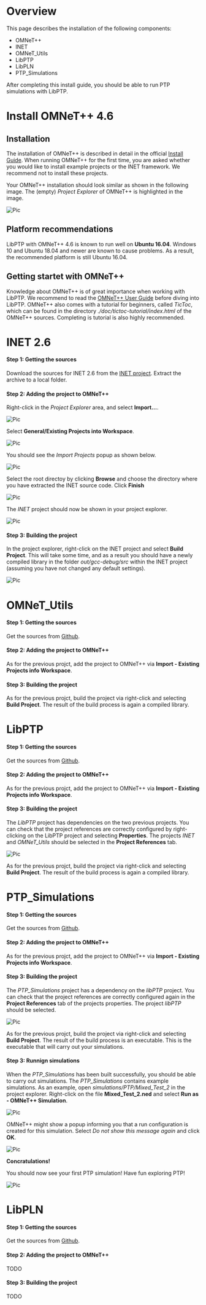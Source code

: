 
# Overview

This page describes the installation of the following components:

* OMNeT++
* INET
* OMNeT_Utils
* LibPTP
* LibPLN
* PTP_Simulations

After completing this install guide, you should be able to run PTP simulations with LibPTP.



# Install OMNeT++ 4.6

## Installation

The installation of OMNeT++ is described in detail in the official [Install Guide](https://doc.omnetpp.org/omnetpp4/InstallGuide.pdf).
When running OMNeT++ for the first time, you are asked whether you would like to install example projects or the INET framework.
We recommend not to install these projects.

Your OMNeT++ installation should look similar as shown in the following image.
The (empty) *Project Explorer* of OMNeT++ is highlighted in the image.

![Pic](img/install/omnet.png)

## Platform recommendations

LibPTP with OMNeT++ 4.6 is known to run well on **Ubuntu 16.04**.
Windows 10 and Ubuntu 18.04 and newer are known to cause problems.
As a result, the recommended platform is still Ubuntu 16.04.

## Getting startet with OMNeT++
Knowledge about OMNeT++ is of great importance when working with LibPTP.
We recommend to read the [OMNeT++ User Guide](https://doc.omnetpp.org/omnetpp4/UserGuide.pdf) before diving into LibPTP.
OMNeT++ also comes with a tutorial for beginners, called *TicToc*, which can be found in the directory *./doc/tictoc-tutorial/index.html* of the OMNeT++ sources.
Completing is tutorial is also highly recommended.



# INET 2.6

#### Step 1: Getting the sources

Download the sources for INET 2.6 from the [INET project](https://github.com/inet-framework/inet/releases/download/v2.6.0/inet-2.6.0-src.tgz).
Extract the archive to a local folder.

#### Step 2: Adding the project to OMNeT++

Right-click in the *Project Explorer* area, and select **Import...**.

![Pic](img/install/omnet_import.png)

Select **General/Existing Projects into Workspace**.

![Pic](img/install/omnet_import_existing_project.png)

You should see the *Import Projects* popup as shown below.

![Pic](img/install/omnet_import_projects.png)

Select the root directoy by clicking **Browse** and choose the directory where you have extracted the INET source code.
Click **Finish**

![Pic](img/install/omnet_import_inet.png)

The *INET* project should now be shown in your project explorer.

![Pic](img/install/project_explorer_inet.png)

#### Step 3: Building the project

In the project explorer, right-click on the INET project and select **Build Project**.
This will take some time, and as a result you should have a newly compiled library in the folder *out/gcc-debug/src* within the INET project (assuming you have not changed any default settings).

![Pic](img/install/inet_build_project.png)



# OMNeT_Utils

#### Step 1: Getting the sources

Get the sources from [Github](https://github.com/ptp-sim/OMNeT_Utils).

#### Step 2: Adding the project to OMNeT++

As for the previous projct, add the project to OMNeT++ via **Import - Existing Projects info Workspace**.

#### Step 3: Building the project

As for the previous projct, build the project via right-click and selecting **Build Project**.
The result of the build process is again a compiled library.


# LibPTP

#### Step 1: Getting the sources

Get the sources from [Github](https://github.com/ptp-sim/libPTP).

#### Step 2: Adding the project to OMNeT++

As for the previous projct, add the project to OMNeT++ via **Import - Existing Projects info Workspace**.

#### Step 3: Building the project

The *LibPTP* project has dependencies on the two previous projects.
You can check that the project references are correctly configured by right-clicking on the LibPTP project and selecting **Properties**.
The projects *INET* and *OMNeT_Utils* should be selected in the **Project References** tab.

![Pic](img/install/project_references_libptp.png)

As for the previous projct, build the project via right-click and selecting **Build Project**.
The result of the build process is again a compiled library.



# PTP_Simulations

#### Step 1: Getting the sources

Get the sources from [Github](https://github.com/ptp-sim/PTP_Simulations).

#### Step 2: Adding the project to OMNeT++

As for the previous projct, add the project to OMNeT++ via **Import - Existing Projects info Workspace**.

#### Step 3: Building the project

The *PTP_Simulations* project has a dependency on the *libPTP* project.
You can check that the project references are correctly configured again in the **Project References** tab of the projects properties.
The project *libPTP* should be selected.

![Pic](img/install/project_references_ptp_simulations.png)

As for the previous projct, build the project via right-click and selecting **Build Project**.
The result of the build process is an executable.
This is the executable that will carry out your simulations.

#### Step 3: Runnign simulations

When the *PTP_Simulations* has been built successfully, you should be able to carry out simulations.
The *PTP_Simulations* contains example simulations.
As an example, open *simulations/PTP/Mixed_Test_2* in the project explorer.
Right-click on the file **Mixed_Test_2.ned** and select **Run as - OMNeT++ Simulation**.

![Pic](img/install/ptp_simulations_run_as.png)

OMNeT++ might show a popup informing you that a run configuration is created for this simulation.
Select *Do not show this message again* and click **OK**.

![Pic](img/install/create_launch_configuration.png)

**Concratulations!**

You should now see your first PTP simulation!
Have fun exploring PTP!

![Pic](img/install/simulation.png)



# LibPLN

#### Step 1: Getting the sources
Get the sources from [Github](https://github.com/ptp-sim/libPLN).

#### Step 2: Adding the project to OMNeT++
TODO

#### Step 3: Building the project
TODO

